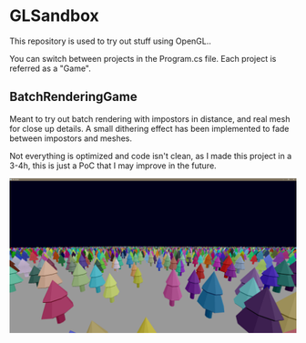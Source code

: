 # GLSandbox

This repository is used to try out stuff using OpenGL..

You can switch between projects in the Program.cs file. Each project is referred as a "Game".

## BatchRenderingGame

Meant to try out batch rendering with impostors in distance, and real mesh for close up details. A small dithering effect has been implemented to fade between impostors and meshes. 

Not everything is optimized and code isn't clean, as I made this project in a 3-4h, this is just a PoC that I may improve in the future.

![BatchRenderingGame image](./doc/BatchRenderingGame.png)

